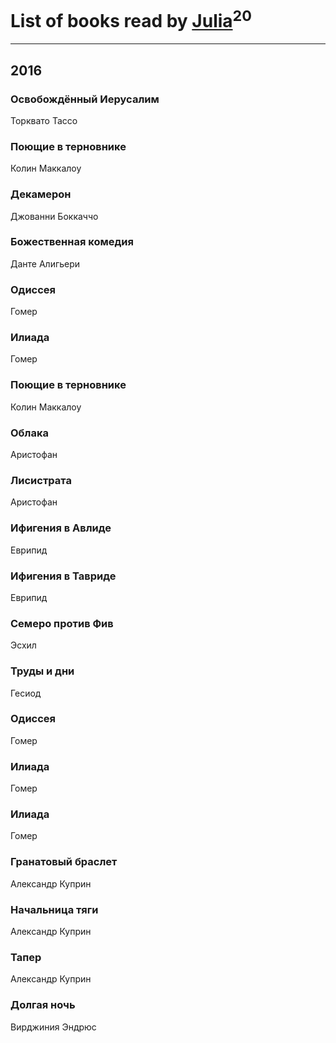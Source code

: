 # List of books read by [Julia](http://vk.com/id55688208)<sup>20</sup>
---

## 2016

### Освобождённый Иерусалим
Торквато Тассо


### Поющие в терновнике
Колин Маккалоу


### Декамерон
Джованни Боккаччо


### Божественная комедия
Данте Алигьери


### Одиссея
Гомер


### Илиада
Гомер


### Поющие в терновнике
Колин Маккалоу


### Облака
Аристофан


### Лисистрата
Аристофан


### Ифигения в Авлиде
Еврипид


### Ифигения в Тавриде
Еврипид


### Семеро против Фив
Эсхил


### Труды и дни
Гесиод


### Одиссея
Гомер


### Илиада
Гомер


### Илиада
Гомер


### Гранатовый браслет
Александр Куприн


### Начальница тяги
Александр Куприн


### Тапер
Александр Куприн


### Долгая ночь
Вирджиния Эндрюс




